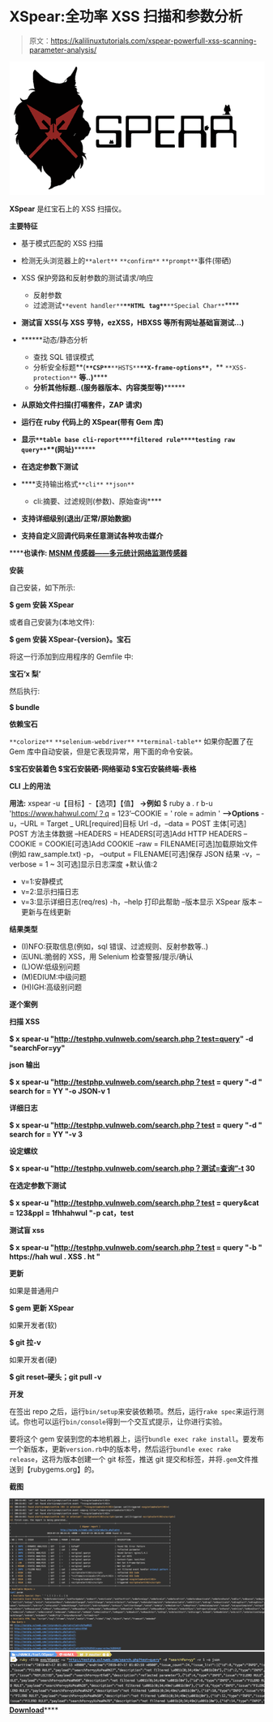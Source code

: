 # XSpear:全功率 XSS 扫描和参数分析

> 原文：<https://kalilinuxtutorials.com/xspear-powerfull-xss-scanning-parameter-analysis/>

[![XSpear : Powerfull XSS Scanning & Parameter Analysis](img//2029eeafda82c87f1d0b1afe4cffb0cc.png "XSpear : Powerfull XSS Scanning & Parameter Analysis")](https://1.bp.blogspot.com/-oZjzhMZkFx8/XUqQqgvdrNI/AAAAAAAABuQ/HkE-6AFCQREZoVF2yLGrDKIMT9fjswlVwCLcBGAs/s1600/XSpear.png)

**XSpear** 是红宝石上的 XSS 扫描仪。

**主要特征**

*   基于模式匹配的 XSS 扫描
*   检测无头浏览器上的`**alert**` `**confirm**` `**prompt**`事件(带硒)
*   XSS 保护旁路和反射参数的测试请求/响应

    *   反射参数
    *   过滤测试`**event handler**`**`**HTML tag**`**`**Special Char**`****
*   ******测试盲 XSS(与 XSS 亨特，ezXSS，HBXSS 等所有网址基础盲测试…)******
*   ******动态/静态分析

    *   查找 SQL 错误模式
    *   分析安全标题**(**`**CSP**`**`**HSTS**`**`**X-frame-options**`**，** `**XSS-protection**` **等..)******
    *   ****分析其他标题..(服务器版本、内容类型等)********** 
*   ****从原始文件扫描(打嗝套件，ZAP 请求)****
*   ****运行在 ruby 代码上的 XSpear(带有 Gem 库)****
*   ****显示`**table base cli-report**`**`**filtered rule**`**`**testing raw query**`**(网址)**********
*   ****在选定参数下测试****
*   ****支持输出格式`**cli**` `**json**`

    *   cli:摘要、过滤规则(参数)、原始查询**** 
*   ****支持详细级别(退出/正常/原始数据)****
*   ****支持自定义回调代码来任意测试各种攻击媒介****

 ******也读作: [MSNM 传感器——多元统计网络监测传感器](https://kalilinuxtutorials.com/msnm-sensor/)**

**安装**

自己安装，如下所示:

**$ gem 安装 XSpear**

或者自己安装为(本地文件):

**$ gem 安装 XSpear-{version}。宝石**

将这一行添加到应用程序的 Gemfile 中:

**宝石‘x 梨’**

然后执行:

**$ bundle**

**依赖宝石**

`**colorize**` `**selenium-webdriver**` `**terminal-table**`
如果你配置了在 Gem 库中自动安装，但是它表现异常，用下面的命令安装。

**$宝石安装着色
$宝石安装硒-网络驱动
$宝石安装终端-表格**

**CLI 上的用法**

**用法:** xspear -u【目标】-【选项】【值】
**->例如**
$ ruby a . r b-u 'https://www.hahwul.com/？q = 123’–COOKIE = ' role = admin '
**–>Options**
-u，–URL = Target _ URL[required]目标 Url
-d，–data = POST 主体[可选] POST 方法主体数据
–HEADERS = HEADERS[可选]Add HTTP HEADERS
–COOKIE = COOKIE[可选]Add COOKIE
–raw = FILENAME[可选]加载原始文件(例如 raw_sample.txt)
-p， –output = FILENAME[可选]保存 JSON 结果
-v，–verbose = 1 ~ 3[可选]显示日志深度
+默认值:2
+ v=1:安静模式
+ v=2:显示扫描日志
+ v=3:显示详细日志(req/res)
-h，–help 打印此帮助
–版本显示 XSpear 版本
–更新与在线更新

**结果类型**

*   (I)NFO:获取信息(例如，sql 错误、过滤规则、反射参数等..)
*   ㈤UNL:脆弱的 XSS，用 Selenium 检查警报/提示/确认
*   (L)OW:低级别问题
*   (M)EDIUM:中级问题
*   (H)IGH:高级别问题

**逐个案例**

**扫描 XSS**

**$ x spear-u "http://testphp.vulnweb.com/search.php？test=query" -d "searchFor=yy"**

**json 输出**

**$ x spear-u "http://testphp.vulnweb.com/search.php？test = query "-d " search for = YY "-o JSON-v 1**

**详细日志**

**$ x spear-u "http://testphp.vulnweb.com/search.php？test = query "-d " search for = YY "-v 3**

**设定螺纹**

**$ x spear-u "http://testphp.vulnweb.com/search.php？测试=查询”-t 30**

**在选定参数下测试**

**$ x spear-u "http://testphp.vulnweb.com/search.php？test = query&cat = 123&ppl = 1fhhahwul "-p cat，test**

**测试盲 xss**

**$ x spear-u "http://testphp.vulnweb.com/search.php？test = query "-b " https://hah wul . XSS . ht "**

**更新**

如果是普通用户

**$ gem 更新 XSpear**

如果开发者(软)

**$ git 拉-v**

如果开发者(硬)

**$ git reset–硬头；git pull -v**

**开发**

在签出 repo 之后，运行`bin/setup`来安装依赖项。然后，运行`rake spec`来运行测试。你也可以运行`bin/console`得到一个交互式提示，让你进行实验。

要将这个 gem 安装到您的本地机器上，运行`bundle exec rake install`。要发布一个新版本，更新`version.rb`中的版本号，然后运行`bundle exec rake release`，这将为版本创建一个 git 标签，推送 git 提交和标签，并将`.gem`文件推送到【rubygems.org】的。

**截图**

![](img//ca381d0ada92167c00d28fb50dfd393d.png)![](img//c2b01d1f6ff90304bec10ee7d402ad52.png)[**Download**](https://github.com/hahwul/XSpear)****